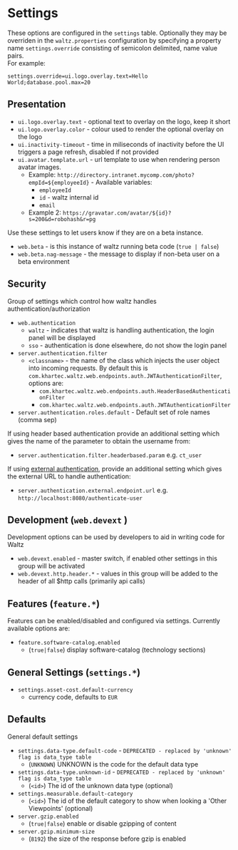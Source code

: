 # Settings

These options are configured in the `settings` table.  Optionally they may
be overriden in the `waltz.properties` configuration by specifying a property 
name `settings.override` consisting of semicolon delimited, name value pairs.  
For example:

```
settings.override=ui.logo.overlay.text=Hello World;database.pool.max=20
```

## Presentation

* ```ui.logo.overlay.text``` - optional text to overlay on the logo, keep it short
* ```ui.logo.overlay.color``` - colour used to render the optional overlay on the logo
* ```ui.inactivity-timeout``` - time in miliseconds of inactivity before the UI triggers a page refresh, disabled if not provided
* ```ui.avatar.template.url``` - url template to use when rendering person avatar images. 
  * Example: `http://directory.intranet.mycomp.com/photo?empId=${employeeId}` - Available variables:
    * `employeeId` 
    * `id` - waltz internal id
    * `email`
  * Example 2: `https://gravatar.com/avatar/${id}?s=200&d=robohash&r=pg`

Use these settings to let users know if they are on a beta instance. 

* ```web.beta``` - is this instance of waltz running beta code (```true | false```)
* ```web.beta.nag-message``` - the message to display if non-beta user on a beta environment



## Security

Group of settings which control how waltz handles authentication/authorization

* ```web.authentication```
  * ```waltz``` - indicates that waltz is handling authentication, the login panel will be displayed
  * ```sso``` - authentication is done elsewhere, do not show the login panel
* ```server.authentication.filter```
  * ```<classname>``` - the name of the class which injects the user object into incoming requests.
    By default this is ```com.khartec.waltz.web.endpoints.auth.JWTAuthenticationFilter```, options are:
    * ```com.khartec.waltz.web.endpoints.auth.HeaderBasedAuthenticationFilter```
    * ```com.khartec.waltz.web.endpoints.auth.JWTAuthenticationFilter```
* ```server.authentication.roles.default``` - Default set of role names (comma sep)

If using header based authentication provide an additional setting which gives the name of the parameter to obtain the username from:

* `server.authentication.filter.headerbased.param`  e.g. `ct_user`

If using [external authentication](../../integration/external-authentication/external-authentication.md), provide an additional setting which gives the external URL to handle authentication:

* `server.authentication.external.endpoint.url`  e.g. `http://localhost:8080/authenticate-user`

## Development (```web.devext``` )

Development options can be used by developers to aid in writing code for Waltz

* ```web.devext.enabled``` - master switch, if enabled other settings in this group will be activated
* ```web.devext.http.header.*``` - values in this group will be added to the header of
    all $http calls (primarily api calls)


## Features (```feature.*```)

Features can be enabled/disabled and configured via settings.  Currently available options are:

* ```feature.software-catalog.enabled```
    * (```true|false```) display software-catalog (technology sections)


## General Settings (```settings.*```)

* ```settings.asset-cost.default-currency```
    * currency code, defaults to `EUR`

## Defaults

General default settings

* ```settings.data-type.default-code``` - `DEPRECATED - replaced by 'unknown' flag is data_type table`
    * (```UNKNOWN```) UNKNOWN is the code for the default data type
* ```settings.data-type.unknown-id``` - `DEPRECATED - replaced by 'unknown' flag is data_type table`
    * (```<id>```) The id of the unknown data type (optional) 
* ```settings.measurable.default-category```
    * (```<id>```) The id of the default category to show when looking a 'Other Viewpoints'  (optional)
* ```server.gzip.enabled```
    * (```true|false```) enable or disable gzipping of content
* ```server.gzip.minimum-size```
    * (```8192```) the size of the response before gzip is enabled
